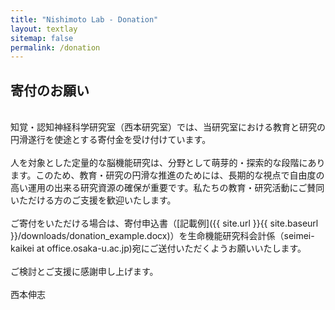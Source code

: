 ```yaml
---
title: "Nishimoto Lab - Donation"
layout: textlay
sitemap: false
permalink: /donation
---
```


## 寄付のお願い
<br />
知覚・認知神経科学研究室（西本研究室）では、当研究室における教育と研究の円滑遂行を使途とする寄付金を受け付けています。
<br />
<br />
人を対象とした定量的な脳機能研究は、分野として萌芽的・探索的な段階にあります。このため、教育・研究の円滑な推進のためには、長期的な視点で自由度の高い運用の出来る研究資源の確保が重要です。私たちの教育・研究活動にご賛同いただける方のご支援を歓迎いたします。
<br />
<br />
ご寄付をいただける場合は、寄付申込書（[記載例]({{ site.url }}{{ site.baseurl }}/downloads/donation_example.docx)）を生命機能研究科会計係（seimei-kaikei at office.osaka-u.ac.jp)宛にご送付いただくようお願いいたします。
<br />
<br />
ご検討とご支援に感謝申し上げます。
<br />
<br />
西本伸志

